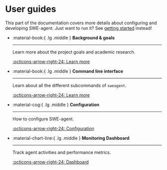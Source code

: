 # User guides

This part of the documentation covers more details about configuring and developing SWE-agent.
Just want to run it? See [getting started](../index.md) instead!

<div class="grid cards" markdown>

-   :material-book:{ .lg .middle } __Background & goals__

    ---

    Learn more about the project goals and academic research.

    [:octicons-arrow-right-24: Learn more](../background/index.md)

-   :material-book:{ .lg .middle } __Command line interface__

    ---

    Learn about all the different subcommands of `sweagent`.

    [:octicons-arrow-right-24: Learn more](../usage/cli.md)

-   :material-cog:{ .lg .middle } __Configuration__

    ---

    How to configure SWE-agent.

    [:octicons-arrow-right-24: Configuration](../config/config.md)

-   :material-chart-line:{ .lg .middle } __Monitoring Dashboard__

    ---

    Track agent activities and performance metrics.

    [:octicons-arrow-right-24: Dashboard](dashboard.md)

</div>
